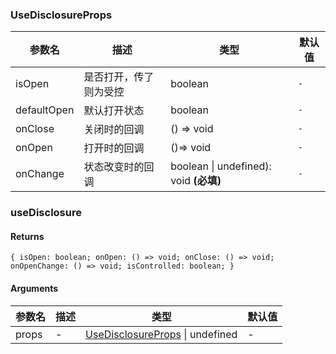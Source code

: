 ### UseDisclosureProps

|参数名|描述|类型|默认值|
|---|---|---|---|
|isOpen|是否打开，传了则为受控|boolean |`-`|
|defaultOpen|默认打开状态|boolean |`-`|
|onClose|关闭时的回调|() => void |`-`|
|onOpen|打开时的回调|()=> void |`-`|
|onChange|状态改变时的回调|boolean \| undefined): void  **(必填)**|`-`|

### useDisclosure

#### Returns
`{ isOpen: boolean; onOpen: () => void; onClose: () => void; onOpenChange: () => void; isControlled: boolean; }`

#### Arguments
|参数名|描述|类型|默认值|
|---|---|---|---|
|props|-|[UseDisclosureProps](#UseDisclosureProps) \| undefined |-|